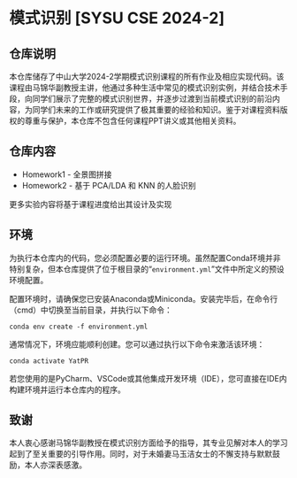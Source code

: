 # 模式识别 [SYSU CSE 2024-2]

## 仓库说明

本仓库储存了中山大学2024-2学期模式识别课程的所有作业及相应实现代码。该课程由马锦华副教授主讲，他通过多种生活中常见的模式识别实例，并结合技术手段，向同学们展示了完整的模式识别世界，并逐步过渡到当前模式识别的前沿内容，为同学们未来的工作或研究提供了极其重要的经验和知识。鉴于对课程资料版权的尊重与保护，本仓库不包含任何课程PPT讲义或其他相关资料。

## 仓库内容

* Homework1 - 全景图拼接
* Homework2 - 基于 PCA/LDA 和 KNN 的人脸识别

更多实验内容将基于课程进度给出其设计及实现

## 环境

为执行本仓库内的代码，您必须配置必要的运行环境。虽然配置Conda环境并非特别复杂，但本仓库提供了位于根目录的“`environment.yml`”文件中所定义的预设环境配置。

配置环境时，请确保您已安装Anaconda或Miniconda。安装完毕后，在命令行（cmd）中切换至当前目录，并执行以下命令：

```shell
conda env create -f environment.yml
```

通常情况下，环境应能顺利创建。您可以通过执行以下命令来激活该环境：

```shell
conda activate YatPR
```

若您使用的是PyCharm、VSCode或其他集成开发环境（IDE），您可直接在IDE内构建环境并运行本仓库内的程序。

## 致谢

本人衷心感谢马锦华副教授在模式识别方面给予的指导，其专业见解对本人的学习起到了至关重要的引导作用。同时，对于未婚妻马玉洁女士的不懈支持与默默鼓励，本人亦深表感激。
